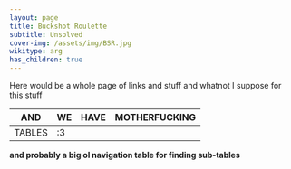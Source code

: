 ```yaml
---
layout: page
title: Buckshot Roulette
subtitle: Unsolved
cover-img: /assets/img/BSR.jpg
wikitype: arg
has_children: true
---
```


Here would be a whole page of links and stuff and whatnot I suppose for this stuff


|   AND  | WE | HAVE | MOTHERFUCKING |
|   ---  | -- | ---- | ------------- |
| TABLES | :3 | 



**and probably a big ol navigation table for finding sub-tables**